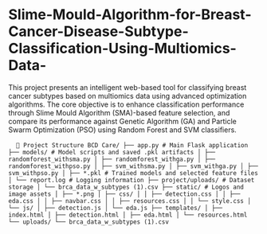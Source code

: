 # Slime-Mould-Algorithm-for-Breast-Cancer-Disease-Subtype-Classification-Using-Multiomics-Data-
This project presents an intelligent web-based tool for classifying breast cancer subtypes based on multiomics data using advanced optimization algorithms. The core objective is to enhance classification performance through Slime Mould Algorithm (SMA)-based feature selection, and compare its performance against Genetic Algorithm (GA) and Particle Swarm Optimization (PSO) using Random Forest and SVM classifiers.




<pre> <code> 📁 Project Structure BCD Care/ ├── app.py # Main Flask application ├── models/ # Model scripts and saved .pkl artifacts │ ├── randomforest_withsma.py │ ├── randomforest_withga.py │ ├── randomforest_withpso.py │ ├── svm_withsma.py │ ├── svm_withga.py │ ├── svm_withpso.py │ ├── *.pkl # Trained models and selected feature files │ └── report.log # Logging information ├── project/uploads/ # Dataset storage │ └── brca_data_w_subtypes (1).csv ├── static/ # Logos and image assets │ ├── *.png │ ├── css/ │ │ ├── detection.css │ │ ├── eda.css │ │ ├── navbar.css │ │ ├── resources.css │ │ └── style.css │ └── js/ │ ├── detection.js │ └── eda.js ├── templates/ │ ├── index.html │ ├── detection.html │ ├── eda.html │ └── resources.html └── uploads/ └── brca_data_w_subtypes (1).csv
